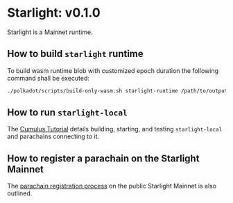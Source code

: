 # Starlight: v0.1.0

Starlight is a Mainnet runtime.

## How to build `starlight` runtime

To build wasm runtime blob with customized epoch duration the following command shall be executed:

```bash
./polkadot/scripts/build-only-wasm.sh starlight-runtime /path/to/output/directory/
```

## How to run `starlight-local`

The [Cumulus Tutorial](https://docs.substrate.io/tutorials/v3/cumulus/start-relay/) details building, starting, and
testing `starlight-local` and parachains connecting to it.

## How to register a parachain on the Starlight Mainnet

The [parachain registration process](https://docs.substrate.io/tutorials/v3/cumulus/starlight/) on the public Starlight
Mainnet is also outlined.
